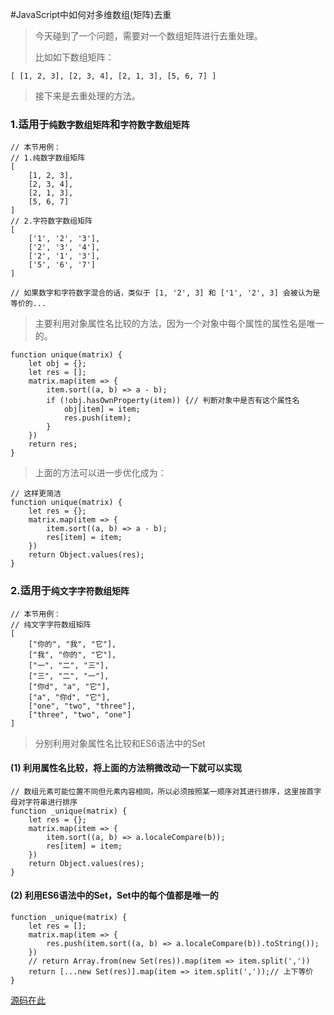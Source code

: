 #JavaScript中如何对多维数组(矩阵)去重

> 今天碰到了一个问题，需要对一个数组矩阵进行去重处理。
>
> 比如如下数组矩阵：
>
``[ [1, 2, 3], [2, 3, 4], [2, 1, 3], [5, 6, 7] ]``
>
> 接下来是去重处理的方法。

### 1.适用于``纯数字数组矩阵``和``字符数字数组矩阵``
```
// 本节用例：
// 1.纯数字数组矩阵
[
	[1, 2, 3],
	[2, 3, 4],
	[2, 1, 3],
	[5, 6, 7]
]
// 2.字符数字数组矩阵
[
	['1', '2', '3'],
	['2', '3', '4'],
	['2', '1', '3'],
	['5', '6', '7']
]

// 如果数字和字符数字混合的话，类似于 [1, '2', 3] 和 ['1', '2', 3] 会被认为是等价的...
```
> 主要利用对象属性名比较的方法，因为一个对象中每个属性的属性名是唯一的。

```
function unique(matrix) {
    let obj = {};
    let res = [];
    matrix.map(item => {
        item.sort((a, b) => a - b);
        if (!obj.hasOwnProperty(item)) {// 判断对象中是否有这个属性名
            obj[item] = item;
            res.push(item);
        }
    })
    return res;
}
```
> 上面的方法可以进一步优化成为：

```
// 这样更简洁
function unique(matrix) {
    let res = {};
    matrix.map(item => {
        item.sort((a, b) => a - b);
        res[item] = item;
    })
    return Object.values(res);
}
```

### 2.适用于``纯文字字符数组矩阵``
```
// 本节用例：
// 纯文字字符数组矩阵
[
	["你的", "我", "它"],
    ["我", "你的", "它"],
    ["一", "二", "三"],
    ["三", "二", "一"],
    ["你d", "a", "它"],
    ["a", "你d", "它"],
    ["one", "two", "three"],
    ["three", "two", "one"]
]
```
> 分别利用对象属性名比较和ES6语法中的Set

#### (1) 利用属性名比较，将上面的方法稍微改动一下就可以实现
```
// 数组元素可能位置不同但元素内容相同，所以必须按照某一顺序对其进行排序，这里按首字母对字符串进行排序
function _unique(matrix) {
    let res = {};
    matrix.map(item => {
        item.sort((a, b) => a.localeCompare(b));
        res[item] = item;
    })
    return Object.values(res);
}
```
#### (2) 利用ES6语法中的Set，Set中的每个值都是唯一的
```
function _unique(matrix) {
    let res = [];
    matrix.map(item => {
        res.push(item.sort((a, b) => a.localeCompare(b)).toString());
    })
    // return Array.from(new Set(res)).map(item => item.split(','))
    return [...new Set(res)].map(item => item.split(','));// 上下等价
}
```
[源码在此](https://github.com/StarlightUnion/Blog-Content/tree/master/DataProcess/5.%E5%A4%9A%E7%BB%B4%E6%95%B0%E7%BB%84%E5%8E%BB%E9%87%8D)

